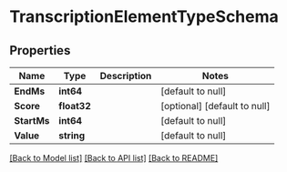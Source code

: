 # TranscriptionElementTypeSchema

## Properties
Name | Type | Description | Notes
------------ | ------------- | ------------- | -------------
**EndMs** | **int64** |  | [default to null]
**Score** | **float32** |  | [optional] [default to null]
**StartMs** | **int64** |  | [default to null]
**Value** | **string** |  | [default to null]

[[Back to Model list]](../README.md#documentation-for-models) [[Back to API list]](../README.md#documentation-for-api-endpoints) [[Back to README]](../README.md)


